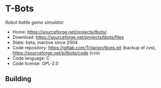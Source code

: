 # T-Bots

_Robot battle game simulator._

- Home: https://sourceforge.net/projects/tbots/
- Download: https://sourceforge.net/projects/tbots/files
- State: beta, inactive since 2004
- Code repository: https://gitlab.com/Trilarion/tbots.git (backup of cvs), https://sourceforge.net/p/tbots/code (cvs)
- Code language: C
- Code license: GPL-2.0

## Building

